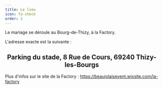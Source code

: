 ```yaml
---
title: Le lieu
icon: fa-check
order: 2
---
```


Le mariage se déroule au Bourg-de-Thizy, à la Factory.

L'adresse exacte est la suivante : 
<center><h2>Parking du stade, 8 Rue de Cours, 69240 Thizy-les-Bourgs</h2></center>

Plus d'infos sur le site de la Factory : https://beaujolaisevent.wixsite.com/la-factory